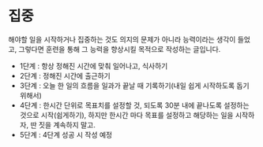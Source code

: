 # 집중

해야할 일을 시작하거나 집중하는 것도 의지의 문제가 아니라 능력이라는 생각이 들었고, 그렇다면 훈련을 통해 그 능력을 향상시킬 목적으로 작성하는 글입니다.

- 1단계 : 항상 정해진 시간에 맞춰 일어나고, 식사하기
- 2단계 : 정해진 시간에 출근하기
- 3단계 : 오늘 한 일의 흐름을 일과가 끝날 때 기록하기(내일 쉽게 시작하도록 돕기 위해서)
- 4단계 : 한시간 단위로 목표치를 설정할 것, 되도록 30분 내에 끝나도록 설정하는 것으로 시작(쉽게하기), 하지만 한시간 마다 목표를 설정하고 해당하는 일을 시작하자, 딴 짓을 계속하지 말고.
- 5단계 : 4단계 성공 시 작성 예정